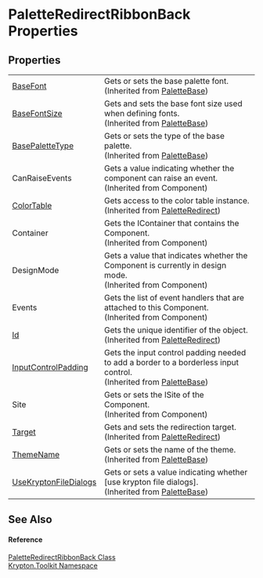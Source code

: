 # PaletteRedirectRibbonBack Properties




## Properties
<table>
<tr>
<td><a href="2afc54ed-d7c2-9ff9-688b-6fd710bfbcda.md">BaseFont</a></td>
<td>Gets or sets the base palette font.<br />(Inherited from <a href="6da77fa5-1590-4646-f2ea-70002c922aee.md">PaletteBase</a>)</td></tr>
<tr>
<td><a href="ddb01e0d-c43f-a74e-b99b-65a345dcd90e.md">BaseFontSize</a></td>
<td>Gets and sets the base font size used when defining fonts.<br />(Inherited from <a href="6da77fa5-1590-4646-f2ea-70002c922aee.md">PaletteBase</a>)</td></tr>
<tr>
<td><a href="6e12dccc-b966-e968-34ba-eaa73b826af3.md">BasePaletteType</a></td>
<td>Gets or sets the type of the base palette.<br />(Inherited from <a href="6da77fa5-1590-4646-f2ea-70002c922aee.md">PaletteBase</a>)</td></tr>
<tr>
<td>CanRaiseEvents</td>
<td>Gets a value indicating whether the component can raise an event.<br />(Inherited from Component)</td></tr>
<tr>
<td><a href="3971bf01-da22-9f3b-7206-1c01aa729584.md">ColorTable</a></td>
<td>Gets access to the color table instance.<br />(Inherited from <a href="eb4bd14d-b283-a570-c104-b4d55603d473.md">PaletteRedirect</a>)</td></tr>
<tr>
<td>Container</td>
<td>Gets the IContainer that contains the Component.<br />(Inherited from Component)</td></tr>
<tr>
<td>DesignMode</td>
<td>Gets a value that indicates whether the Component is currently in design mode.<br />(Inherited from Component)</td></tr>
<tr>
<td>Events</td>
<td>Gets the list of event handlers that are attached to this Component.<br />(Inherited from Component)</td></tr>
<tr>
<td><a href="a1a16fd4-592d-72c6-ba18-b72b5be3cbb6.md">Id</a></td>
<td>Gets the unique identifier of the object.<br />(Inherited from <a href="eb4bd14d-b283-a570-c104-b4d55603d473.md">PaletteRedirect</a>)</td></tr>
<tr>
<td><a href="41cec556-5107-1590-b409-6dd5a68b3544.md">InputControlPadding</a></td>
<td>Gets the input control padding needed to add a border to a borderless input control.<br />(Inherited from <a href="6da77fa5-1590-4646-f2ea-70002c922aee.md">PaletteBase</a>)</td></tr>
<tr>
<td>Site</td>
<td>Gets or sets the ISite of the Component.<br />(Inherited from Component)</td></tr>
<tr>
<td><a href="b8e0e256-6e30-ff14-2bfe-85313a5646c6.md">Target</a></td>
<td>Gets and sets the redirection target.<br />(Inherited from <a href="eb4bd14d-b283-a570-c104-b4d55603d473.md">PaletteRedirect</a>)</td></tr>
<tr>
<td><a href="4729a43c-4f36-ffe2-e030-bd55b0232c3e.md">ThemeName</a></td>
<td>Gets or sets the name of the theme.<br />(Inherited from <a href="6da77fa5-1590-4646-f2ea-70002c922aee.md">PaletteBase</a>)</td></tr>
<tr>
<td><a href="0130f0f5-9443-3ec2-74bc-1af037e26783.md">UseKryptonFileDialogs</a></td>
<td>Gets or sets a value indicating whether [use krypton file dialogs].<br />(Inherited from <a href="6da77fa5-1590-4646-f2ea-70002c922aee.md">PaletteBase</a>)</td></tr>
</table>

## See Also


#### Reference
<a href="061ef12a-b36c-516b-0298-78de9eeeabcd.md">PaletteRedirectRibbonBack Class</a>  
<a href="79d2eac2-21f4-54ff-7552-b20c33c30600.md">Krypton.Toolkit Namespace</a>  
